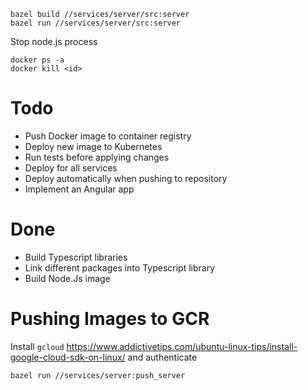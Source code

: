 ```
bazel build //services/server/src:server
bazel run //services/server/src:server
```

Stop node.js process

```
docker ps -a
docker kill <id>
```

# Todo

- Push Docker image to container registry
- Deploy new image to Kubernetes
- Run tests before applying changes
- Deploy for all services
- Deploy automatically when pushing to repository
- Implement an Angular app

# Done

- Build Typescript libraries
- Link different packages into Typescript library
- Build Node.Js image

# Pushing Images to GCR

Install `gcloud` https://www.addictivetips.com/ubuntu-linux-tips/install-google-cloud-sdk-on-linux/ and authenticate

```
bazel run //services/server:push_server
```
